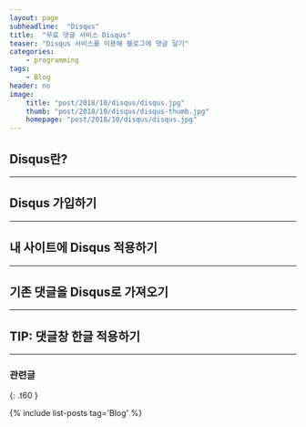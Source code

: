 ```yaml
---
layout: page
subheadline:  "Disqus"
title:  "무료 댓글 서비스 Disqus"
teaser: "Disqus 서비스를 이용해 블로그에 댓글 달기"
categories:
    - programming
tags:
    - Blog
header: no
image:
    title: "post/2018/10/disqus/disqus.jpg"
    thumb: "post/2018/10/disqus/disqus-thumb.jpg"
    homepage: "post/2018/10/disqus/disqus.jpg"
---
```

<!--more-->

## Disqus란?



---

## Disqus 가입하기


---

## 내 사이트에 Disqus 적용하기


---

## 기존 댓글을 Disqus로 가져오기


---

## TIP: 댓글창 한글 적용하기


---

### 관련글
{: .t60 }

{% include list-posts tag='Blog' %}